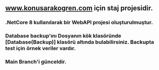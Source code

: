 ## www.konusarakogren.com için staj projesidir.

### .NetCore 8 kullanılarak bir WebAPI projesi oluşturulmuştur.

### Database backup'ını Dosyanın kök klasöründe [Database(Backup)] klasörü altında bulabilirsiniz. Backupta test için örnek veriler vardır.
### Main Branch'i günceldir.

